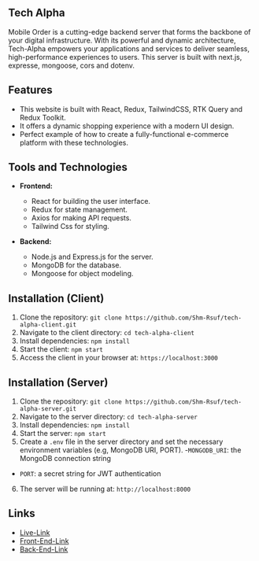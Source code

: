 
## Tech Alpha

Mobile Order is a cutting-edge backend server that forms the backbone of your digital infrastructure. With its powerful and dynamic architecture, Tech-Alpha empowers your applications and services to deliver seamless, high-performance experiences to users. This server is built with next.js, expresse, mongoose, cors and dotenv.
 
## Features

- This website is built with React, Redux, TailwindCSS, RTK Query and Redux Toolkit. 
- It offers a dynamic shopping experience with a modern UI design.
- Perfect example of how to create a fully-functional e-commerce platform with these technologies.

## Tools and Technologies

- **Frontend:**
  - React for building the user interface.
  - Redux for state management.
  - Axios for making API requests.
  - Tailwind Css for styling.

- **Backend:**
  - Node.js and Express.js for the server.
  - MongoDB for the database.
  - Mongoose for object modeling.

## Installation (Client)

1. Clone the repository: `git clone https://github.com/Shm-Rsuf/tech-alpha-client.git`
2. Navigate to the client directory: `cd tech-alpha-client`
3. Install dependencies: `npm install`
4. Start the client: `npm start`
5. Access the client in your browser at: `https://localhost:3000`

## Installation (Server)

1. Clone the repository: `git clone https://github.com/Shm-Rsuf/tech-alpha-server.git`
2. Navigate to the server directory: `cd tech-alpha-server`
3. Install dependencies: `npm install`
4. Start the server: `npm start`
5. Create a `.env` file in the server directory and set the necessary environment variables (e.g, MongoDB URI, PORT).
 -`MONGODB_URI`: the MongoDB connection string
  - `PORT`: a secret string for JWT authentication
6. The server will be running at: `http://localhost:8000`

## Links

- [Live-Link](https://tech-alpha-a3.netlify.app)
- [Front-End-Link](https://github.com/Shm-Rsuf/tech-alpha-client.git)
- [Back-End-Link](https://github.com/Shm-Rsuf/tech-alpha-server.git)











